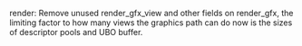 render: Remove unused render_gfx_view and other fields on render_gfx,
the limiting factor to how many views the graphics path can do now is the sizes
of descriptor pools and UBO buffer.
